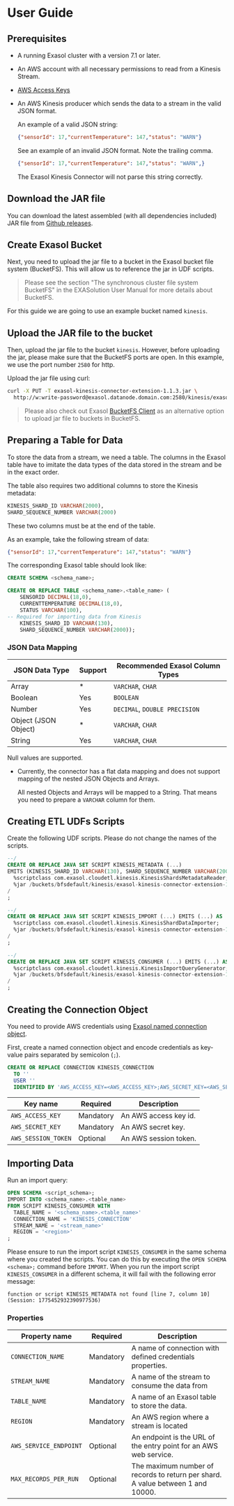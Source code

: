 # User Guide

## Prerequisites

* A running Exasol cluster with a version 7.1 or later.
* An AWS account with all necessary permissions to read from a Kinesis Stream.
* [AWS Access Keys][aws-credentials]
* An AWS Kinesis producer which sends the data to a stream in the valid JSON format.
  
  An example of a valid JSON string:

  ```json
  {"sensorId": 17,"currentTemperature": 147,"status": "WARN"}
  ```

  See an example of an invalid JSON format. Note the trailing comma.

  ```json
  {"sensorId": 17,"currentTemperature": 147,"status": "WARN",}
  ```

  The Exasol Kinesis Connector will not parse this string correctly.

## Download the JAR file

You can download the latest assembled (with all dependencies included) JAR file
from [Github releases][jars].

## Create Exasol Bucket

Next, you need to upload the jar file to a bucket in the Exasol bucket file
system (BucketFS). This will allow us to reference the jar in UDF scripts.

> Please see the section "The synchronous cluster file system BucketFS"
> in the EXASolution User Manual for more details about BucketFS.

For this guide we are going to use an example bucket named `kinesis`.

## Upload the JAR file to the bucket

Then, upload the jar file to the bucket `kinesis`. However, before uploading the
jar, please make sure that the BucketFS ports are open. In this example, we use
the port number `2580` for http.

Upload the jar file using curl:

```bash
curl -X PUT -T exasol-kinesis-connector-extension-1.1.3.jar \
  http://w:write-password@exasol.datanode.domain.com:2580/kinesis/exasol-kinesis-connector-extension-1.1.3.jar
```

> Please also check out Exasol [BucketFS Client][bucketfs-client] as an
> alternative option to upload jar file to buckets in BucketFS.

## Preparing a Table for Data

To store the data from a stream, we need a table.
The columns in the Exasol table have to imitate the data types of the data stored in the stream and be in the exact order.

The table also requires two additional columns to store the Kinesis metadata:

```sql
KINESIS_SHARD_ID VARCHAR(2000),
SHARD_SEQUENCE_NUMBER VARCHAR(2000)
```

These two columns must be at the end of the table.

As an example, take the following stream of data:

```json
{"sensorId": 17,"currentTemperature": 147,"status": "WARN"}
```

The  corresponding Exasol table should look like:

```sql
CREATE SCHEMA <schema_name>;

CREATE OR REPLACE TABLE <schema_name>.<table_name> (
    SENSORID DECIMAL(18,0),
    CURRENTTEMPERATURE DECIMAL(18,0),
    STATUS VARCHAR(100),
-- Required for importing data from Kinesis
    KINESIS_SHARD_ID VARCHAR(130),
    SHARD_SEQUENCE_NUMBER VARCHAR(2000));
```

### JSON Data Mapping

| JSON Data Type       | Support | Recommended Exasol Column Types     |
|----------------------|---------|-------------------------------------|
| Array                | *       | `VARCHAR`, `CHAR`                   |
| Boolean              | Yes     | `BOOLEAN`                           |
| Number               | Yes     | `DECIMAL`, `DOUBLE PRECISION`       |
| Object (JSON Object) | *       | `VARCHAR`, `CHAR`                   |
| String               | Yes     | `VARCHAR`, `CHAR`                   |

Null values are supported.

* Currently, the connector has a flat data mapping and does not support mapping of the nested JSON Objects and Arrays.

  All nested Objects and Arrays will be mapped to a String. That means you need to prepare a `VARCHAR` column for them.

## Creating ETL UDFs Scripts

Create the following UDF scripts. Please do not change the names of the scripts.

```sql
--/
CREATE OR REPLACE JAVA SET SCRIPT KINESIS_METADATA (...)
EMITS (KINESIS_SHARD_ID VARCHAR(130), SHARD_SEQUENCE_NUMBER VARCHAR(2000)) AS
  %scriptclass com.exasol.cloudetl.kinesis.KinesisShardsMetadataReader;
  %jar /buckets/bfsdefault/kinesis/exasol-kinesis-connector-extension-1.1.3.jar;
/
;

--/
CREATE OR REPLACE JAVA SET SCRIPT KINESIS_IMPORT (...) EMITS (...) AS
  %scriptclass com.exasol.cloudetl.kinesis.KinesisShardDataImporter;
  %jar /buckets/bfsdefault/kinesis/exasol-kinesis-connector-extension-1.1.3.jar;
/
;

--/
CREATE OR REPLACE JAVA SET SCRIPT KINESIS_CONSUMER (...) EMITS (...) AS
  %scriptclass com.exasol.cloudetl.kinesis.KinesisImportQueryGenerator;
  %jar /buckets/bfsdefault/kinesis/exasol-kinesis-connector-extension-1.1.3.jar;
/
;
```

## Creating the Connection Object

You need to provide AWS credentials using [Exasol named connection object][exa-connection].

First, create a named connection object and encode credentials as key-value pairs separated by semicolon (`;`).

```sql
CREATE OR REPLACE CONNECTION KINESIS_CONNECTION
  TO ''
  USER ''
  IDENTIFIED BY 'AWS_ACCESS_KEY=<AWS_ACCESS_KEY>;AWS_SECRET_KEY=<AWS_SECRET_KEY>;AWS_SESSION_TOKEN=<AWS_SESSION_TOKEN>';
```

| Key name            | Required  | Description           |
|---------------------|-----------|-----------------------|
| `AWS_ACCESS_KEY`    | Mandatory | An AWS access key id. |
| `AWS_SECRET_KEY`    | Mandatory | An AWS secret key.    |
| `AWS_SESSION_TOKEN` | Optional  | An AWS session token. |

## Importing Data

Run an import query:

```sql
OPEN SCHEMA <script_schema>;
IMPORT INTO <schema_name>.<table_name>
FROM SCRIPT KINESIS_CONSUMER WITH
  TABLE_NAME = '<schema_name>.<table_name>'
  CONNECTION_NAME = 'KINESIS_CONNECTION'
  STREAM_NAME = '<stream_name>'
  REGION = '<region>'
;
```

Please ensure to run the import script `KINESIS_CONSUMER` in the same schema where you created the scripts. You can do this by executing the `OPEN SCHEMA <schema>;` command before `IMPORT`. When you run the import script `KINESIS_CONSUMER` in a different schema, it will fail with the following error message:

```
function or script KINESIS_METADATA not found [line 7, column 10] (Session: 1775452932390977536)
```

### Properties

| Property name          | Required  | Description                                                                     |
|------------------------|-----------|---------------------------------------------------------------------------------|
| `CONNECTION_NAME`      | Mandatory | A name of connection with defined credentials properties.                       |
| `STREAM_NAME`          | Mandatory | A name of the stream to consume the data from                                   |
| `TABLE_NAME`           | Mandatory | A name of an Exasol table to store the data.                                    |
| `REGION`               | Mandatory | An AWS region where a stream is located                                         |
| `AWS_SERVICE_ENDPOINT` | Optional  | An endpoint is the URL of the entry point for an AWS web service.               |
| `MAX_RECORDS_PER_RUN`  | Optional  | The maximum number of records to return per shard. A value between 1 and 10000. |

[aws-credentials]: https://docs.aws.amazon.com/general/latest/gr/aws-sec-cred-types.html
[exa-connection]: https://docs.exasol.com/sql/create_connection.htm
[jars]: https://github.com/exasol/kinesis-connector-extension/releases
[bucketfs-client]: https://github.com/exasol/bucketfs-client/
